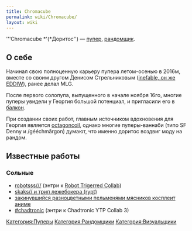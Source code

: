 ```yaml
---
title: Chromacube
permalink: wiki/Chromacube/
layout: wiki
---
```


'''Chromacube *'(*Доритос'') — [пупер](Пуперы "wikilink"),
[рандомщик](Рандомщики "wikilink").

## О себе

Начинал свою полноценную карьеру пупера летом-осенью в 2016м, вместе со
своим другом Денисом Стрельниковым ([inefable, он же
EDDIW](https://www.youtube.com/channel/UCqskMICSyOanjs_VVXnikjw)), ранее
делал MLG.

После первого солопупа, выпущенного в начале ноября 16го, многие пуперы
увидели у Георгия большой потенциал, и пригласили его в
[балкон](балкон "wikilink").

При создании своих работ, главным источником вдохновения для Георгия
является [octagoncoil](http://ru.ruspoop.wikia.com/wiki/Octagoncoil),
однако многие пуперы-ваннаби (типо SF Denny и /gééchmărgon) думают, что
именно доритос воздвиг моду на рандом.

## Известные работы

### Сольные

-   [robotsss///](https://www.youtube.com/watch?v=VlbRyv-k56A) (энтри к
    [Robot Trigerred
    Collab](https://www.youtube.com/watch?v=AychM9B-yoI))
-   [skaks// и трип лежебокера (rypt)](https://youtu.be/DoXI2wEUEUc)
-   [закинувшийся разноцветными пельменями мясников косплеит
    аниме](https://youtu.be/TSBaibBznGg)
-   [\#chadtronic](https://www.youtube.com/watch?v=absOlpRbjWs) (энтри к
    Chadtronic YTP Collab 3)

[Категория:Пуперы](Категория:Пуперы "wikilink")
[Категория:Рандомщики](Категория:Рандомщики "wikilink")
[Категория:Визуальщики](Категория:Визуальщики "wikilink")
